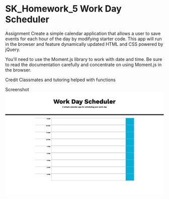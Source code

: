 # SK_Homework_5 Work Day Scheduler

Assignment
Create a simple calendar application that allows a user to save events for each hour of the day by modifying starter code. This app will run in the browser and feature dynamically updated HTML and CSS powered by jQuery.

You'll need to use the Moment.js library to work with date and time. Be sure to read the documentation carefully and concentrate on using Moment.js in the browser.

Credit
Classmates and tutoring helped with functions

Screenshot
![Screenshot](./assets/screencapture-127-0-0-1-5502-index-html-2021-10-05-18_53_32.png)
